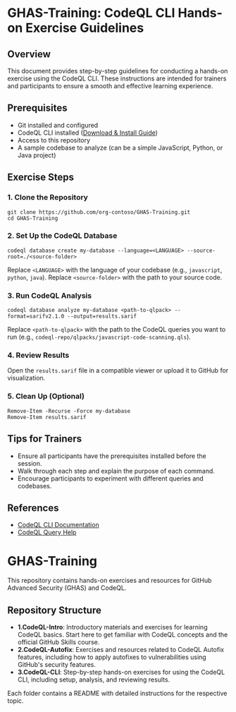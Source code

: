 # GHAS-Training: CodeQL CLI Hands-on Exercise Guidelines

## Overview
This document provides step-by-step guidelines for conducting a hands-on exercise using the CodeQL CLI. These instructions are intended for trainers and participants to ensure a smooth and effective learning experience.

## Prerequisites
- Git installed and configured
- CodeQL CLI installed ([Download & Install Guide](https://docs.github.com/en/code-security/code-scanning/using-codeql-cli/about-the-codeql-cli))
- Access to this repository
- A sample codebase to analyze (can be a simple JavaScript, Python, or Java project)

## Exercise Steps

### 1. Clone the Repository
```pwsh
git clone https://github.com/org-contoso/GHAS-Training.git
cd GHAS-Training
```

### 2. Set Up the CodeQL Database
```pwsh
codeql database create my-database --language=<LANGUAGE> --source-root=./<source-folder>
```
Replace `<LANGUAGE>` with the language of your codebase (e.g., `javascript`, `python`, `java`).
Replace `<source-folder>` with the path to your source code.

### 3. Run CodeQL Analysis
```pwsh
codeql database analyze my-database <path-to-qlpack> --format=sarifv2.1.0 --output=results.sarif
```
Replace `<path-to-qlpack>` with the path to the CodeQL queries you want to run (e.g., `codeql-repo/qlpacks/javascript-code-scanning.qls`).

### 4. Review Results
Open the `results.sarif` file in a compatible viewer or upload it to GitHub for visualization.

### 5. Clean Up (Optional)
```pwsh
Remove-Item -Recurse -Force my-database
Remove-Item results.sarif
```

## Tips for Trainers
- Ensure all participants have the prerequisites installed before the session.
- Walk through each step and explain the purpose of each command.
- Encourage participants to experiment with different queries and codebases.

## References
- [CodeQL CLI Documentation](https://docs.github.com/en/code-security/code-scanning/using-codeql-cli/about-the-codeql-cli)
- [CodeQL Query Help](https://codeql.github.com/docs/)

# GHAS-Training

This repository contains hands-on exercises and resources for GitHub Advanced Security (GHAS) and CodeQL.

## Repository Structure

- **1.CodeQL-Intro**: Introductory materials and exercises for learning CodeQL basics. Start here to get familiar with CodeQL concepts and the official GitHub Skills course.
- **2.CodeQL-Autofix**: Exercises and resources related to CodeQL Autofix features, including how to apply autofixes to vulnerabilities using GitHub's security features.
- **3.CodeQL-CLI**: Step-by-step hands-on exercises for using the CodeQL CLI, including setup, analysis, and reviewing results.

Each folder contains a README with detailed instructions for the respective topic.
